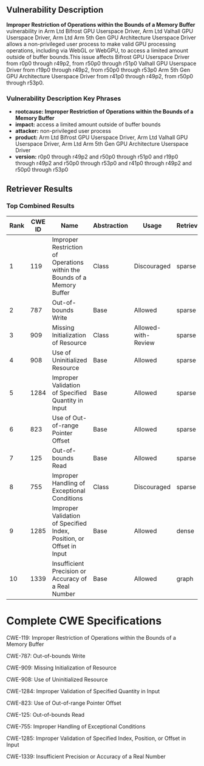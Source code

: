 ## Vulnerability Description
**Improper Restriction of Operations within the Bounds of a Memory Buffer** vulnerability in Arm Ltd Bifrost GPU Userspace Driver, Arm Ltd Valhall GPU Userspace Driver, Arm Ltd Arm 5th Gen GPU Architecture Userspace Driver allows a non-privileged user process to make valid GPU processing operations, including via WebGL or WebGPU, to access a limited amount outside of buffer bounds.This issue affects Bifrost GPU Userspace Driver from r0p0 through r49p2, from r50p0 through r51p0 Valhall GPU Userspace Driver from r19p0 through r49p2, from r50p0 through r53p0 Arm 5th Gen GPU Architecture Userspace Driver from r41p0 through r49p2, from r50p0 through r53p0.

### Vulnerability Description Key Phrases
- **rootcause:** **Improper Restriction of Operations within the Bounds of a Memory Buffer**
- **impact:** access a limited amount outside of buffer bounds
- **attacker:** non-privileged user process
- **product:** Arm Ltd Bifrost GPU Userspace Driver, Arm Ltd Valhall GPU Userspace Driver, Arm Ltd Arm 5th Gen GPU Architecture Userspace Driver
- **version:** r0p0 through r49p2 and r50p0 through r51p0 and r19p0 through r49p2 and r50p0 through r53p0 and r41p0 through r49p2 and r50p0 through r53p0

## Retriever Results

### Top Combined Results

| Rank | CWE ID | Name | Abstraction | Usage  | Retrievers | Individual Scores |
|------|--------|------|-------------|-------|------------|-------------------|
| 1 | 119 | Improper Restriction of Operations within the Bounds of a Memory Buffer | Class | Discouraged | sparse | 0.584 |
| 2 | 787 | Out-of-bounds Write | Base | Allowed | sparse | 0.556 |
| 3 | 909 | Missing Initialization of Resource | Class | Allowed-with-Review | sparse | 0.555 |
| 4 | 908 | Use of Uninitialized Resource | Base | Allowed | sparse | 0.539 |
| 5 | 1284 | Improper Validation of Specified Quantity in Input | Base | Allowed | sparse | 0.500 |
| 6 | 823 | Use of Out-of-range Pointer Offset | Base | Allowed | sparse | 0.483 |
| 7 | 125 | Out-of-bounds Read | Base | Allowed | sparse | 0.476 |
| 8 | 755 | Improper Handling of Exceptional Conditions | Class | Discouraged | sparse | 0.470 |
| 9 | 1285 | Improper Validation of Specified Index, Position, or Offset in Input | Base | Allowed | dense | 0.582 |
| 10 | 1339 | Insufficient Precision or Accuracy of a Real Number | Base | Allowed | graph | 0.003 |



# Complete CWE Specifications

CWE-119: Improper Restriction of Operations within the Bounds of a Memory Buffer

CWE-787: Out-of-bounds Write

CWE-909: Missing Initialization of Resource

CWE-908: Use of Uninitialized Resource

CWE-1284: Improper Validation of Specified Quantity in Input

CWE-823: Use of Out-of-range Pointer Offset

CWE-125: Out-of-bounds Read

CWE-755: Improper Handling of Exceptional Conditions

CWE-1285: Improper Validation of Specified Index, Position, or Offset in Input

CWE-1339: Insufficient Precision or Accuracy of a Real Number